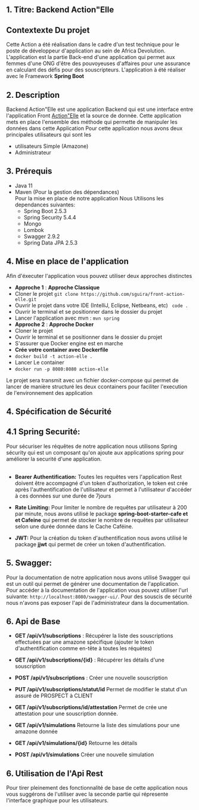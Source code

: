 
## 1. Titre: Backend Action"Elle 

## Contextexte Du projet
Cette Action a été réalisation dans le cadre d'un test technique pour le poste de développeur d'application au sein de Africa Devolution. L'application est la partie Back-end d'une application qui permet aux femmes d'une ONG d'être des pouvoyeuses d'affaires pour une assurance en calculant des défis pour des souscripteurs. L'application à été réaliser avec le Framework **Spring Boot**

## 2. **Description**
Backend Action"Elle est une application Backend qui est une interface entre l'application Front <a href="https://github.com/sguira/front-action-elle.git">Action"Elle</a> et la source de donnée. Cette application mets en place l'ensemble des méthode qui permette de manipuler les données dans cette Application 
Pour cette application nous avons deux principales utilisateurs qui sont les 
- utilisateurs Simple (Amazone)
- Administrateur

## 3. Prérequis
- Java 11
- Maven (Pour la gestion des dépendances) <br>
Pour la mise en place de notre application Nous Utilisons les dependances suivantes:
    - Spring Boot 2.5.3
    - Spring Security 5.4.4
    - Mongo 
    - Lombok
    - Swagger 2.9.2
    - Spring Data JPA 2.5.3
## 4. Mise en place de l'application
Afin d'éxecuter l'application vous pouvez utiliser deux approches distinctes 
- **Approche 1** : **Approche Classique**
- Cloner le projet `git clone https://github.com/sguira/front-action-elle.git`
- Ouvrir le projet dans votre IDE (IntelliJ, Eclipse, Netbeans, etc) ` code .`
- Ouvrir le terminal et se positionner dans le dossier du projet
- Lancer l'application avec mvn 
 : `mvn spring`
- **Approche 2** : **Approche Docker**
- Cloner le projet
- Ouvrir le terminal et se positionner dans le dossier du projet
- S'assurer que Docker engine est en marche 
- **Crée votre container avec Dockerfile**
- `docker build -t action-elle .`
- Lancer Le container 
- `docker run -p 8080:8080 action-elle`

Le projet sera transmit avec un fichier docker-compose qui permet de lancer de manière structuré les deux ccontainers pour faciliter l'execution de l'environnement des application


## 4. Spécification de Sécurité 

## 4.1 Spring Securité: 
Pour sécuriser les réquêtes de notre application nous utilisons Spring sécurity qui est un composant qu'on ajoute aux applications spring pour améliorer la securité d'une application. <br><br>
- **Bearer Authentification:** Toutes les requêtes vers l'application Rest doivent être accompagné d'un token d'authorization, le token est crée après l'authentification de l'utilisateur et permet à l'utilisateur d'accéder à ces données sur une durée de 7jours 

- **Rate Limiting:** Pour limiter le nombre de requêtes par utilisateur à 200 par minute, nous avons utilisé le package **spring-boot-starter-cafe et et Cafeine** qui permet de stocker le nombre de requêtes par utilisateur selon une durée donnée dans le Cache Caféine.

- **JWT:** Pour la création du token d'authentification nous avons utilisé le package **jjwt** qui permet de créer un token d'authentification. 
## 5. Swagger:
Pour la documentation de notre application nous avons utilisé Swagger qui est un outil qui permet de générer une documentation de l'application. <br>
Pour accéder à la documentation de l'application vous pouvez utiliser l'url suivante: `http://localhost:8080/swagger-ui/`. Pour des souscis de sécurité nous n'avons pas exposer l'api de l'administrateur dans la documentation.

## 6. Api de Base
- **GET /api/v1/subscriptions** : Récupérer la liste des souscriptions effectuées par une amazone spécifique (ajouter le token d'authentification comme en-tête à toutes les réquètes)
- **GET /api/v1/subscriptions/{id}** : Récupérer les détails d'une souscription 
- **POST /api/v1/subscriptions** : Créer une nouvelle souscription
- **PUT /api/v1/subscriptions/statut/id** Permet de modifier le statut d'un assuré de PROSPECT à CLIENT
- **GET /api/v1/subscriptions/id/attestation** Permet de crée une attestation pour une souscription donnée.

- **GET /api/v1/simulations** Retourne la liste des simulations pour une amazone donnée
- **GET /api/v1/simulations/{id}** Retourne les détails
- **POST /api/v1/simulations** Créer une nouvelle simulation

## 6. Utilisation de l'Api Rest
Pour tirer pleinement des fonctionnalité de base de cette application nous vous suggérons de l'utiliser avec la seconde partie qui répresente l'interface graphique pour les utilisateurs.





